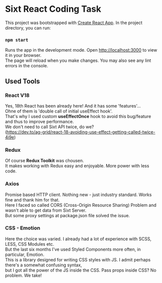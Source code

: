 # Sixt React Coding Task

This project was bootstrapped with [Create React App](https://github.com/facebook/create-react-app).
In the project directory, you can run:

### `npm start`

Runs the app in the development mode. 
Open [http://localhost:3000](http://localhost:3000) to view it in your browser.\
The page will reload when you make changes. You may also see any lint errors in the console.

## Used Tools

### React V18

Yes, 18th React has been already here! And it has some 'features'...\
Ohne of them is 'double call of initial useEffect hook'.\
That's why I used custom **useEffectOnce** hook to avoid this bug/feature and thus to improve performance.\
We don't need to call Sixt API twice, do we?\
(https://dev.to/ag-grid/react-18-avoiding-use-effect-getting-called-twice-4i9e)

### Redux

Of course **Redux Toolkit** was chousen.\
It makes working with Redux easy and enjoyable. More power with less code.

### Axios

Promise based HTTP client. Nothing new - just industry standard. Works fine and thank him for that.\
Here I faced so called CORS (Cross-Origin Resource Sharing) Problem and wasn't able to get data from Sixt Server.\
But some proxy settings at package.json file solved the issue. 

### CSS - Emotion

Here the choice was varied. I already had a lot of experience with SCSS, LESS, CSS Modules etc.\
But the last six months I've used Styled Components more often, in particular, Emotion.\
This is a library designed for writing CSS styles with JS. I admit perhaps there's a somewhat confusing syntax,\
but I got all the power of the JS inside the CSS. Pass props inside CSS? No problem. We take!


